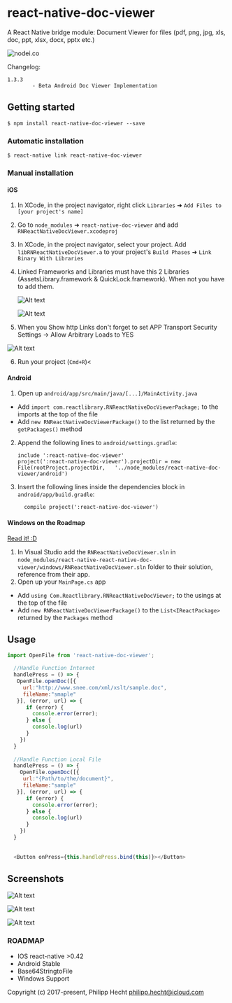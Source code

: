 
# react-native-doc-viewer


A React Native bridge module: Document Viewer for files (pdf, png, jpg, xls, doc, ppt, xlsx, docx, pptx etc.)

![nodei.co](https://nodei.co/npm/react-native-doc-viewer.png?downloads=true&downloadRank=true&stars=true)


Changelog:

```
1.3.3
        - Beta Android Doc Viewer Implementation 

```


## Getting started

`$ npm install react-native-doc-viewer --save`

### Automatic installation

`$ react-native link react-native-doc-viewer`


### Manual installation


#### iOS

1. In XCode, in the project navigator, right click `Libraries` ➜ `Add Files to [your project's name]`
2. Go to `node_modules` ➜ `react-native-doc-viewer` and add `RNReactNativeDocViewer.xcodeproj`
3. In XCode, in the project navigator, select your project. Add `libRNReactNativeDocViewer.a` to your project's `Build Phases` ➜ `Link Binary With Libraries`
4. Linked Frameworks and Libraries must have this 2 Libraries (AssetsLibrary.framework & QuickLock.framework). When not you have to add them.

   ![Alt text](https://raw.githubusercontent.com/philipphecht/react-native-doc-viewer/master/Screenshots/screenshot_xcode_addlibrary.png "Xcode add Library")
   
   ![Alt text](https://raw.githubusercontent.com/philipphecht/react-native-doc-viewer/master/Screenshots/screenshot_xcode_addlibrary2.png "Xcode add Library")
   
5.  When you Show http Links don't forget to set APP Transport Security Settings ->
    Allow Arbitrary Loads to YES

![Alt text](https://raw.githubusercontent.com/philipphecht/react-native-doc-viewer/master/Screenshots/plist_file.png "Plist")
   
6. Run your project (`Cmd+R`)<

#### Android

1. Open up `android/app/src/main/java/[...]/MainActivity.java`
  - Add `import com.reactlibrary.RNReactNativeDocViewerPackage;` to the imports at the top of the file
  - Add `new RNReactNativeDocViewerPackage()` to the list returned by the `getPackages()` method
2. Append the following lines to `android/settings.gradle`:
  	```
  	include ':react-native-doc-viewer'
  	project(':react-native-doc-viewer').projectDir = new File(rootProject.projectDir, 	'../node_modules/react-native-doc-viewer/android')
  	```
3. Insert the following lines inside the dependencies block in `android/app/build.gradle`:
  	```
      compile project(':react-native-doc-viewer')
  	```

#### Windows on the Roadmap
[Read it! :D](https://github.com/ReactWindows/react-native)

1. In Visual Studio add the `RNReactNativeDocViewer.sln` in `node_modules/react-native-react-native-doc-viewer/windows/RNReactNativeDocViewer.sln` folder to their solution, reference from their app.
2. Open up your `MainPage.cs` app
  - Add `using Com.Reactlibrary.RNReactNativeDocViewer;` to the usings at the top of the file
  - Add `new RNReactNativeDocViewerPackage()` to the `List<IReactPackage>` returned by the `Packages` method


## Usage
```javascript
import OpenFile from 'react-native-doc-viewer';

  //Handle Function Internet
  handlePress = () => {
   OpenFile.openDoc([{
     url:"http://www.snee.com/xml/xslt/sample.doc",
     fileName:"smaple"
   }], (error, url) => {
      if (error) {
        console.error(error);
      } else {
        console.log(url)
      }
    })
  }
  
  //Handle Function Local File
  handlePress = () => {
    OpenFile.openDoc([{
     url:"{Path/to/the/document}",
     fileName:"sample"
   }], (error, url) => {
      if (error) {
        console.error(error);
      } else {
        console.log(url)
      }
    })
  }
  
  
  <Button onPress={this.handlePress.bind(this)}></Button>
```


## Screenshots

![Alt text](https://raw.githubusercontent.com/philipphecht/react-native-doc-viewer/master/Screenshots/Screenshot.png "Screenshot 1")


![Alt text](https://raw.githubusercontent.com/philipphecht/react-native-doc-viewer/master/Screenshots/Screenshot1.png "Screenshot 2")


![Alt text](https://raw.githubusercontent.com/philipphecht/react-native-doc-viewer/master/Screenshots/Screenshot2.png "Screenshot 3")


### ROADMAP
 * IOS react-native >0.42
 * Android Stable
 * Base64StringtoFile
 * Windows Support 
 
 Copyright (c) 2017-present, Philipp Hecht
 philipp.hecht@icloud.com


  